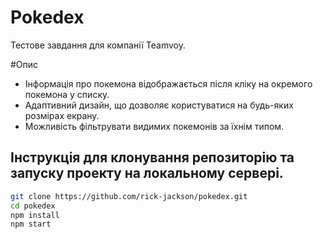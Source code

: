 # Pokedex

Тестове завдання для компанії Teamvoy.

#Опис

* Інформація про покемона відображається після кліку на окремого покемона у списку.
* Адаптивний дизайн, що дозволяє користуватися на будь-яких розмірах екрану.
* Можливість фільтрувати видимих покемонів за їхнім типом.

## Інструкція для клонування репозиторію та запуску проекту на локальному сервері.

```bash
git clone https://github.com/rick-jackson/pokedex.git
cd pokedex
npm install
npm start

